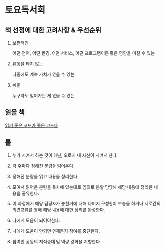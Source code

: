 # 토요독서회

## 책 선정에 대한 고려사항 & 우선순위

1. 보편적인

    어떤 언어, 어떤 환경, 어떤 서비스, 어떤 프로그램이든 좋은 영향을 미칠 수 있는

2. 유행을 타지 않는

    나중에도 계속 가치가 있을 수 있는

3. 쉬운

    누구라도 얻어가는 게 있을 수 있는

## 읽을 책

[읽기 좋은 코드가 좋은 코드다](http://www.kyobobook.co.kr/product/detailViewKor.laf?ejkGb=KOR&mallGb=KOR&barcode=9788979149142&orderClick=LEA&Kc=)

## 룰

1. 누가 시켜서 하는 것이 아닌, 오로지 내 자신이 시켜서 한다.

1. 각 주마다 정해진 분량을 읽어온다.

1. 정해진 분량을 읽고 내용을 정리한다.

1. 모여서 읽어온 분량을 목차에 있는대로 임의로 분할 담당해 해당 내용에 정리한 내용을 공유한다.

1. 이 과정에서 해당 담당자가 놓친거에 대해 나머지 구성원이 보충을 하거나 서로간의 의견교류를 통해 해당 내용에 대한 정리를 완성한다.

1. 나에게 도움이 되어야한다.

1. 나에게 도움이 안되면 언제든지 참여를 중단한다.

1. 참여인 공동의 지식증대 및 역량 강화을 지향한다.
